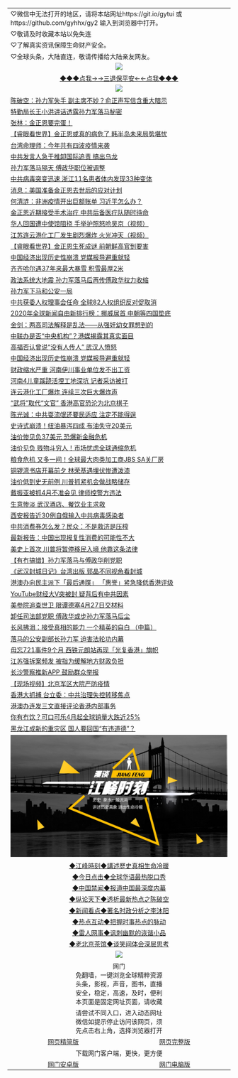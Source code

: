  <table>
<tr>
<td colspan="2" align=left>
♡微信中无法打开的地区，请将本站网址https://git.io/gytui 或 https://github.com/gyhhx/gy2 输入到浏览器中打开。 
 </td>
</tr>
 <tr>
 <td colspan="2" align=left>
♡敬请及时收藏本站以免失连
  <tr>
<td colspan="2" align=left>
♡了解真实资讯保障生命财产安全。
 </td>
   <tr>
<td colspan="2" align=left>
♡全球头条，大陆直连，敬请传播给大陆亲友网友。
 </td>
</tr>

</td>
 </tr>
  <tr>
    <td colspan="2" align=center><img src="https://github.com/gyhhx/image-upload/blob/master/3t%20(1).jpg"></td>
 </tr>
 <tr><td colspan="2" align="center"><a href="https://xfine.casa/oo.aspx?name=ogQuit&key=exgxucyqmkwgvwch&from=gy">◆◆◆点我→→三退保平安←←点我◆◆◆</a></td></tr>
  <tr>
    <td colspan="2" align=center><img src="https://cdn.jsdelivr.net/gh/gyoupiodf/im1/%E7%BD%91%E9%97%A8%E6%96%B0%E9%97%BB1.jpg"></td>
 </tr>
<tr><td colspan="2" align="left"><a href="https://xfine.casa/?name=c1160429&key=exgxucyqmkwgvwch&from=gy">陈破空：孙力军失手 副主席不妙？俞正声写信含重大暗示</a></td></tr>
<tr><td colspan="2" align="left"><a href="https://xfine.casa/?name=c1160461&key=exgxucyqmkwgvwch&from=gy">特勤局长王小洪讲话透露孙力军落马秘密</a></td></tr>
<tr><td colspan="2" align="left"><a href="https://xfine.casa/?name=c1160452&key=exgxucyqmkwgvwch&from=gy">张林：金正恩要完蛋！</a></td></tr>
<tr><td colspan="2" align="left"><a href="https://xfine.casa/?name=c1160430&key=exgxucyqmkwgvwch&from=gy">【睿眼看世界】金正恩或真的病危了 韩半岛未来局势堪忧</a></td></tr>
<tr><td colspan="2" align="left"><a href="https://xfine.casa/?name=c1160440&key=exgxucyqmkwgvwch&from=gy">台湾命理师：今年共有四波疫情来袭</a></td></tr>
<tr><td colspan="2" align="left"><a href="https://xfine.casa/?name=c1160479&key=exgxucyqmkwgvwch&from=gy">中共发言人急于推卸国际追责 搞出乌龙</a></td></tr>
<tr><td colspan="2" align="left"><a href="https://xfine.casa/?name=c1160428&key=exgxucyqmkwgvwch&from=gy">孙力军落马隔天 傅政华职位被调整</a></td></tr>
<tr><td colspan="2" align="left"><a href="https://xfine.casa/?name=c1160481&key=exgxucyqmkwgvwch&from=gy">中共病毒突变迅速 浙江11名患者体内发现33种变体</a></td></tr>
<tr><td colspan="2" align="left"><a href="https://xfine.casa/?name=c1160470&key=exgxucyqmkwgvwch&from=gy">消息：美国准备金正恩去世后的应对计划</a></td></tr>
<tr><td colspan="2" align="left"><a href="https://xfine.casa/?name=c1160480&key=exgxucyqmkwgvwch&from=gy">何清涟：非洲疫情开出巨额账单 习近平怎么办？</a></td></tr>
<tr><td colspan="2" align="left"><a href="https://xfine.casa/?name=c1160487&key=exgxucyqmkwgvwch&from=gy">金正恩近期接受手术治疗 中共后备医疗队随时待命</a></td></tr>
<tr><td colspan="2" align="left"><a href="https://xfine.casa/?name=c1160439&key=exgxucyqmkwgvwch&from=gy">华人回国遭中使馆阻挠 手举护照怒呛吴京（视频）</a></td></tr>
<tr><td colspan="2" align="left"><a href="https://xfine.casa/?name=c1160482&key=exgxucyqmkwgvwch&from=gy">江苏连云港化工厂发生剧烈爆炸 火光冲天（视频）</a></td></tr>
<tr><td colspan="2" align="left"><a href="https://xfine.casa/?name=c1160464&key=exgxucyqmkwgvwch&from=gy">【睿眼看世界】金正恩生死成谜 前朝鲜高官到要害</a></td></tr>
<tr><td colspan="2" align="left"><a href="https://xfine.casa/?name=c1160471&key=exgxucyqmkwgvwch&from=gy">中国经济出现历史性崩溃 党媒报导避重就轻</a></td></tr>
<tr><td colspan="2" align="left"><a href="https://xfine.casa/?name=c1160437&key=exgxucyqmkwgvwch&from=gy">齐齐哈尔遇37年来最大暴雪 积雪最厚2米</a></td></tr>
<tr><td colspan="2" align="left"><a href="https://xfine.casa/?name=c1160501&key=exgxucyqmkwgvwch&from=gy">政法系统大地震 孙力军落马后再传傅政华权力收缩</a></td></tr>
<tr><td colspan="2" align="left"><a href="https://xfine.casa/?name=c1160502&key=exgxucyqmkwgvwch&from=gy">孙力军下马和公安一局</a></td></tr>
<tr><td colspan="2" align="left"><a href="https://xfine.casa/?name=c1160499&key=exgxucyqmkwgvwch&from=gy">中共获委人权理事会任命 全球82人权组织反对促取消</a></td></tr>
<tr><td colspan="2" align="left"><a href="https://xfine.casa/?name=c1160472&key=exgxucyqmkwgvwch&from=gy">2020年全球新闻自由新排行榜：挪威居首 中朝等四国垫底</a></td></tr>
<tr><td colspan="2" align="left"><a href="https://xfine.casa/?name=c1160483&key=exgxucyqmkwgvwch&from=gy">金剑：两高司法解释是乱法——从强奸幼女罪想到的</a></td></tr>
<tr><td colspan="2" align="left"><a href="https://xfine.casa/?name=c1160438&key=exgxucyqmkwgvwch&from=gy">中联办是否“中央机构”？港媒揭露其真实面目</a></td></tr>
<tr><td colspan="2" align="left"><a href="https://xfine.casa/?name=c1160491&key=exgxucyqmkwgvwch&from=gy">高福否认曾说“没有人传人” 武汉人愤怒</a></td></tr>
<tr><td colspan="2" align="left"><a href="https://xfine.casa/?name=c1160450&key=exgxucyqmkwgvwch&from=gy">中国经济出现历史性崩溃 党媒报导避重就轻</a></td></tr>
<tr><td colspan="2" align="left"><a href="https://xfine.casa/?name=c1160441&key=exgxucyqmkwgvwch&from=gy">财政缩水严重 河南伊川事业单位发不出工资</a></td></tr>
<tr><td colspan="2" align="left"><a href="https://xfine.casa/?name=c1160453&key=exgxucyqmkwgvwch&from=gy">河南4儿童蹊跷活埋工地深坑 记者采访被打</a></td></tr>
<tr><td colspan="2" align="left"><a href="https://xfine.casa/?name=c1160458&key=exgxucyqmkwgvwch&from=gy">连云港化工厂爆炸 连续三次巨大爆炸声</a></td></tr>
<tr><td colspan="2" align="left"><a href="https://xfine.casa/?name=c1160445&key=exgxucyqmkwgvwch&from=gy">“武将”取代“文官” 香港高官恐沦为北京棋子</a></td></tr>
<tr><td colspan="2" align="left"><a href="https://xfine.casa/?name=c1160463&key=exgxucyqmkwgvwch&from=gy">陈光诚：中共耍流氓还要民适应 注定不能得逞</a></td></tr>
<tr><td colspan="2" align="left"><a href="https://xfine.casa/?name=c1160433&key=exgxucyqmkwgvwch&from=gy">史诗式崩溃！纽油暴泻四成 布油失守20美元</a></td></tr>
<tr><td colspan="2" align="left"><a href="https://xfine.casa/?name=c1160431&key=exgxucyqmkwgvwch&from=gy">油价惨见负37美元 恐爆新金融危机</a></td></tr>
<tr><td colspan="2" align="left"><a href="https://xfine.casa/?name=c1160448&key=exgxucyqmkwgvwch&from=gy">油价见负 贱物斗穷人！市场忧虑全球通缩危机</a></td></tr>
<tr><td colspan="2" align="left"><a href="https://xfine.casa/?name=c1160455&key=exgxucyqmkwgvwch&from=gy">粮食危机 又多一间！全球最大肉类加工商JBS SA关厂房</a></td></tr>
<tr><td colspan="2" align="left"><a href="https://xfine.casa/?name=c1160496&key=exgxucyqmkwgvwch&from=gy">铜锣湾书店开幕前夕 林荣基遇埋伏惨遭泼漆</a></td></tr>
<tr><td colspan="2" align="left"><a href="https://xfine.casa/?name=c1160426&key=exgxucyqmkwgvwch&from=gy">油价低到史无前例 川普抓紧机会做战略储存</a></td></tr>
<tr><td colspan="2" align="left"><a href="https://xfine.casa/?name=c1160427&key=exgxucyqmkwgvwch&from=gy">戴振亚被抓4月不准会见 律师控警方违法</a></td></tr>
<tr><td colspan="2" align="left"><a href="https://xfine.casa/?name=c1160494&key=exgxucyqmkwgvwch&from=gy">生意惨淡 武汉酒店、餐饮业主求救</a></td></tr>
<tr><td colspan="2" align="left"><a href="https://xfine.casa/?name=c1160473&key=exgxucyqmkwgvwch&from=gy">西安报告近30例自俄输入中共病毒感染者</a></td></tr>
<tr><td colspan="2" align="left"><a href="https://xfine.casa/?name=c1160460&key=exgxucyqmkwgvwch&from=gy">中共消费券怎么发？民众：不是救济是压榨</a></td></tr>
<tr><td colspan="2" align="left"><a href="https://xfine.casa/?name=c1160457&key=exgxucyqmkwgvwch&from=gy">最新报告：中国出现报复性消费的可能性不大</a></td></tr>
<tr><td colspan="2" align="left"><a href="https://xfine.casa/?name=c1160454&key=exgxucyqmkwgvwch&from=gy">美史上首次 川普将暂停移民入境 他靠这条法律</a></td></tr>
<tr><td colspan="2" align="left"><a href="https://xfine.casa/?name=c1160478&key=exgxucyqmkwgvwch&from=gy">【有冇搞错】孙力军落马与傅政华削党职</a></td></tr>
<tr><td colspan="2" align="left"><a href="https://xfine.casa/?name=c1160495&key=exgxucyqmkwgvwch&from=gy">《武汉封城日记》台湾出版 郭晶不同视角看封城</a></td></tr>
<tr><td colspan="2" align="left"><a href="https://xfine.casa/?name=c1160497&key=exgxucyqmkwgvwch&from=gy">港澳办向民主派下「最后通牒」 「惠誉」紧急降低香港评级</a></td></tr>
<tr><td colspan="2" align="left"><a href="https://xfine.casa/?name=c1160486&key=exgxucyqmkwgvwch&from=gy">YouTube财经大V突被封 疑背后有中共因素</a></td></tr>
<tr><td colspan="2" align="left"><a href="https://xfine.casa/?name=c1160466&key=exgxucyqmkwgvwch&from=gy">美参院追查世卫 限谭德塞4月27日交材料</a></td></tr>
<tr><td colspan="2" align="left"><a href="https://xfine.casa/?name=c1160508&key=exgxucyqmkwgvwch&from=gy">卸任司法部党职 傅政华或步孙力军落马后尘</a></td></tr>
<tr><td colspan="2" align="left"><a href="https://xfine.casa/?name=c1160484&key=exgxucyqmkwgvwch&from=gy">长风拂泪：接受真相的能力 一个精英的自白 （中篇）</a></td></tr>
<tr><td colspan="2" align="left"><a href="https://xfine.casa/?name=c1160451&key=exgxucyqmkwgvwch&from=gy">落马的公安副部长孙力军 迫害法轮功内幕</a></td></tr>
<tr><td colspan="2" align="left"><a href="https://xfine.casa/?name=c1160498&key=exgxucyqmkwgvwch&from=gy">毋忘721事件9个月 西铁元朗站再现「光复香港」旗帜</a></td></tr>
<tr><td colspan="2" align="left"><a href="https://xfine.casa/?name=c1160467&key=exgxucyqmkwgvwch&from=gy">江苏强拆案频发 被指为缓解地方财政负担</a></td></tr>
<tr><td colspan="2" align="left"><a href="https://xfine.casa/?name=c1160492&key=exgxucyqmkwgvwch&from=gy">长沙警察推新APP 鼓励群众举报</a></td></tr>
<tr><td colspan="2" align="left"><a href="https://xfine.casa/?name=c1160507&key=exgxucyqmkwgvwch&from=gy">【现场视频】北京军区大院严防疫情</a></td></tr>
<tr><td colspan="2" align="left"><a href="https://xfine.casa/?name=c1160436&key=exgxucyqmkwgvwch&from=gy">香港大抓捕 台立委：中共治理失控转移焦点</a></td></tr>
<tr><td colspan="2" align="left"><a href="https://xfine.casa/?name=c1160500&key=exgxucyqmkwgvwch&from=gy">港澳办连发三文直接评论香港内部事务</a></td></tr>
<tr><td colspan="2" align="left"><a href="https://xfine.casa/?name=c1160432&key=exgxucyqmkwgvwch&from=gy">你有冇饮？可口可乐4月起全球销量大跌近25%</a></td></tr>
<tr><td colspan="2" align="left"><a href="https://xfine.casa/?name=c1160493&key=exgxucyqmkwgvwch&from=gy">黑龙江成新的重灾区 国人要回国“有违道德”？</a></td></tr>

 <tr>
   <td colspan="2" align=center><img src="https://github.com/gyoupiodf/im1/blob/master/jf-1.jpg"></td>
  </tr>
   <tr>
   <td colspan="2" align=center> 
<a href="https://xfine.casa/oo.aspx?name=c922850&key=exgxucyqmkwgvwch&from=gy&tag=9877">◆江峰時刻◆講述歷史真相生命冷暖</a><br/>
    </td>
  </tr>
   <tr>
   <td colspan="2" align=center> 
<a href="https://xfine.casa/oo.aspx?name=c816850&key=exgxucyqmkwgvwch&from=gy&tag=9877">◆今日点击◆全球华语最热脱口秀</a><br/>
    </td>
  </tr>
  <tr>
  <td colspan="2" align=center>
<a href="https://xfine.casa/oo.aspx?name=c816860&key=exgxucyqmkwgvwch&from=gy&tag=99733110">◆中国禁闻◆报道中国最深度内幕</a><br/>
   </tr>
  <tr>
     <td colspan="2" align=center>
<a href="https://xfine.casa/oo.aspx?name=c816855&key=exgxucyqmkwgvwch&from=gy&tag=997110">◆纵论天下◆透析最新热点之陈破空</a><br/>
   </tr>
   <tr>
      <td colspan="2" align=center>
<a href="https://xfine.casa/oo.aspx?name=c838308&key=exgxucyqmkwgvwch&from=gy&tag=9973110">◆新闻看点◆著名时政分析之李沐阳</a><br/>
   </tr>
   <tr>
     <td colspan="2" align=center>
<a href="https://xfine.casa/oo.aspx?name=c816852&key=exgxucyqmkwgvwch&from=gy&tag=9733110">◆热点互动◆把握时事热点的脉动</a><br/>
   </tr>
   <tr>
      <td colspan="2" align=center>
<a href="https://xfine.casa/oo.aspx?name=c816694&key=exgxucyqmkwgvwch&from=gy&tag=93310">◆雷人网事◆讽刺幽默的诙谐小品</a><br/>
   </tr>
   <tr>
    <td colspan="2" align=center>
<a href="https://xfine.casa/oo.aspx?name=c816650&key=exgxucyqmkwgvwch&from=gy&tag=9973110">◆老北京茶馆◆谈笑间体会深层思考</a><br/>
   </tr>
 <tr>
    <td colspan="2" align="center"><img src="https://gitlab.com/ogate2/up/raw/master/_/oGate65.jpg"/></td>
  </tr>
  <tr>
    <td colspan="2" align="center">网门<br/>免翻墙，一键浏览全球精粹资源<br/>头条，影视，声音，图书，直播<br/>安全，稳定，高速，及时，便利<br/>本页面是固定网址页面，请收藏</td>
  <tr>
  <tr>
    <td colspan="2" align="center">请尝试不同入口，进入动态网址<br/>微信如提示停止访问该网页，须<br/>先点击右上角，选择浏览器打开</td>
  <tr>  
  <tr>
    <td align="center"><a href="https://gitcdn.xyz/repo/otiny/up/master/show002.htm">网页精简版</a></td>
    <td align="center"><a href="https://gitcdn.xyz/repo/otiny/up/master/show001.htm">网页完整版</a></td>
  </tr>
  <tr>
    <td colspan="2" align="center">下载网门客户端，更快，更方便</td>
  <tr>
  <tr>
    <td align="center"><a href="https://raw.githubusercontent.com/opipe/up/master/oGatea.apk">网门安卓版</a></td>
    <td align="center"><a href="https://raw.githubusercontent.com/opipe/up/master/oGate.zip">网门电脑版</a></td>
  </tr>
</table>
